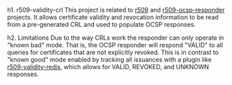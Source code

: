 h1. r509-validity-crl
This project is related to [r509](http://github.com/reaperhulk/r509) and [r509-ocsp-responder](http://github.com/reaperhulk/r509-ocsp-responder) projects. It allows certificate validity and revocation information to be read from a pre-generated CRL and used to populate OCSP responses.

h2. Limitations
Due to the way CRLs work the responder can only operate in "known bad" mode. That is, the OCSP responder will respond "VALID" to all queries for certificates that are not explicitly revoked. This is in contrast to "known good" mode enabled by tracking all issuances with a plugin like [r509-validity-redis](http://github.com/sirsean/r509-validity-redis), which allows for VALID, REVOKED, and UNKNOWN responses.
